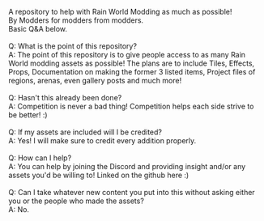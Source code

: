 A repository to help with Rain World Modding as much as possible!<br/>By Modders for modders from modders.<br/>Basic Q&A below.<br/><br/>Q: What is the point of this repository?<br/>A: The point of this repository is to give people access to as many Rain World modding assets as possible! The plans are to include Tiles, Effects, Props, Documentation on making the former 3 listed items, Project files of regions, arenas, even gallery posts and much more!<br/><br/>Q: Hasn't this already been done?<br/>A: Competition is never a bad thing! Competition helps each side strive to be better! :)<br/><br/>Q: If my assets are included will I be credited?<br/>A: Yes! I will make sure to credit every addition properly.<br/><br/>Q: How can I help?<br/>A: You can help by joining the Discord and providing insight and/or any assets you'd be willing to! Linked on the github here :)<br/><br/>Q: Can I take whatever new content you put into this without asking either you or the people who made the assets?<br/>A: No.
